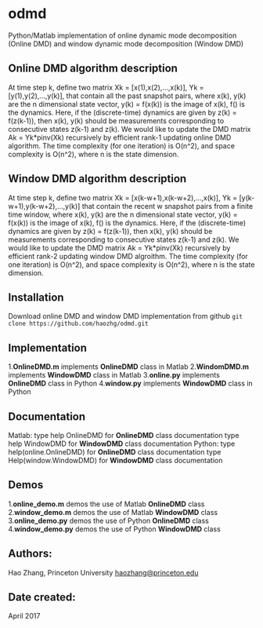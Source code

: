 # odmd
Python/Matlab implementation of online dynamic mode decomposition (Online DMD) and window dynamic mode decomposition (Window DMD)

## Online DMD algorithm description
At time step k, define two matrix Xk = [x(1),x(2),...,x(k)], Yk = [y(1),y(2),...,y(k)],
that contain all the past snapshot pairs, where x(k), y(k) are the n dimensional state vector, y(k) = f(x(k)) is the image of x(k), f() is the dynamics. 
Here, if the (discrete-time) dynamics are given by z(k) = f(z(k-1)), then x(k), y(k) should be measurements corresponding to consecutive states z(k-1) and z(k). 
We would like to update the DMD matrix Ak = Yk*pinv(Xk) recursively by efficient rank-1 updating online DMD algorithm.
The time complexity (for one iteration) is O(n^2), and space complexity is 
O(n^2), where n is the state dimension.

## Window DMD algorithm description
At time step k, define two matrix Xk = [x(k-w+1),x(k-w+2),...,x(k)], Yk = [y(k-w+1),y(k-w+2),...,y(k)] that contain the recent w snapshot pairs from a finite time window, where x(k), y(k) are the n dimensional state vector, y(k) = f(x(k)) is the image of x(k), f() is the dynamics. 
Here, if the (discrete-time) dynamics are given by z(k) = f(z(k-1)), then x(k), y(k)
should be measurements corresponding to consecutive states z(k-1) and z(k).
We would like to update the DMD matrix Ak = Yk*pinv(Xk) recursively 
by efficient rank-2 updating window DMD algroithm.
The time complexity (for one iteration) is O(n^2), and space complexity is 
O(n^2), where n is the state dimension.

## Installation
Download online DMD and window DMD implementation from github
`git clone https://github.com/haozhg/odmd.git`

## Implementation
1.**OnlineDMD.m** implements **OnlineDMD** class in Matlab
2.**WindomDMD.m** implements **WindowDMD** class in Matlab
3.**online.py** implements **OnlineDMD** class in Python
4.**window.py** implements **WindowDMD** class in Python

## Documentation
Matlab: 
type help OnlineDMD for **OnlineDMD** class documentation
type help WindowDMD for **WindowDMD** class documentation
Python: 
type help(online.OnlineDMD) for **OnlineDMD** class documentation
type Help(window.WindowDMD) for **WindowDMD** class documentation

## Demos
1.**online_demo.m** demos the use of Matlab **OnlineDMD** class
2.**window_demo.m** demos the use of Matlab **WindowDMD** class
3.**online_demo.py** demos the use of Python **OnlineDMD** class
4.**window_demo.py** demos the use of Python **WindowDMD** class

## Authors:
Hao Zhang, Princeton University
haozhang@princeton.edu

## Date created:
April 2017

